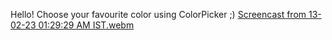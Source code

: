 Hello! Choose your favourite color using ColorPicker ;)
[Screencast from 13-02-23 01:29:29 AM IST.webm](https://user-images.githubusercontent.com/96656007/218334105-44a1aa57-23aa-4100-9d74-79d73e627ec1.webm)

